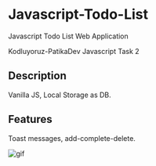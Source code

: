 # Javascript-Todo-List
Javascript Todo List Web Application

Kodluyoruz-PatikaDev Javascript Task 2 

## Description
Vanilla JS, Local Storage as DB.

## Features 
Toast messages, add-complete-delete.

![gif](https://i.hizliresim.com/gzni5az.gif)
